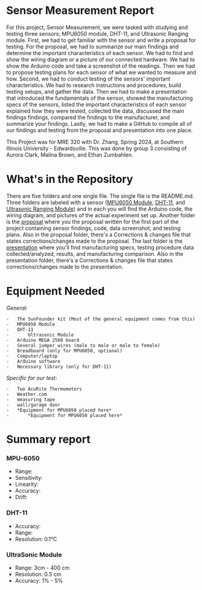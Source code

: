 # Sensor Measurement Report 
  For this project, Sensor Measurement, we were tasked with studying and testing three sensors; MPU6050 module, DHT-11, and Ultrasonic Ranging module.
  First, we had to get familiar with the sensor and write a proposal for testing. For the proposal, we had to  summarize our main findings and determine the important characteristics of each sensor. We had to find and show the wiring diagram or a picture of our connected hardware. We had to show the Arduino code and take a screenshot of the readings. Then we had to propose testing plans for each sensor of what we wanted to measure and how.
  Second, we had to conduct testing of the sensors' important characteristics. We had to research instructions and procedures, build testing setups, and gather the data. Then we had to make a presentation that introduced the fundamentals of the sensor, showed the manufacturing specs of the sensors, listed the important characteristics of each sensor explained how they were tested, collected the data, discussed the main findings findings, compared the findings to the manufacturer, and summarize your findings.
  Lastly, we had to make a GitHub to compile all of our findings and testing from the proposal and presentation into one place.
  
  This Project was for MRE 320 with Dr. Zhang, Spring 2024, at Southern Illinois University - Edwardsville. This was done by group 3 consisting of Aurora Clark, Malina Brown, and Ethan Zumbahlen. 

  # What's in the Repository
  There are five folders and one single file. The single file is the README.md. Three folders are labeled with a sensor ([MPU6050 Module](https://github.com/malibro1/Sensor-Measurements/tree/main/MPU6050%20Module), [DHT-11](https://github.com/malibro1/Sensor-Measurements/tree/main/DHT-11), and [Ultrasonic Ranging Module](https://github.com/malibro1/Sensor-Measurements/tree/main/Ultrasonic%20Ranging%20Module)) and in each you will find the Arduino code, the wiring diagram, and pictures of the actual experiment set up. Another folder is the [proposal](https://github.com/malibro1/Sensor-Measurements/tree/main/Proposal) where you the proposal written for the first part of the project containing sensor findings, code, data screenshot, and testing plans. Also in the proposal folder, there's a Corrections & changes file that states corrections/changes made to the proposal. The last folder is the [presentation](https://github.com/malibro1/Sensor-Measurements/tree/main/Presentation) where you'll find manufacturing specs, testing procedure data collected/analyzed, results, and manufacturing comparison. Also in the presentation folder, there's a Corrections & changes file that states corrections/changes made to the presentation.

  # Equipment Needed
  _General:_
   
    -	The SunFounder kit (Most of the general equipment comes from this)
    -	MPU6050 Module
    -	DHT-11
    -       Ultrasonic Module
    -	Arduino MEGA 2560 board
    -	Several jumper wires (male to male or male to female)
    -	Breadboard (only for MPU6050, optional)
    -	Computer/laptop
    -	Arduino software
    -	Necessary library (only for DHT-11)
  
  _Specific for our test:_
  
    -	Two AcuRite Thermometers
    -	Weather.com
    -	measuring tape
    -	wall/garage door
    -	*Equipment for MPU6050 placed here*
    -       *Equipment for MPU6050 placed here*


  # Summary report
  ### MPU-6050
   - Range:
   - Sensitivity:
   - Linearity:
   - Accuracy:
   - Drift:
  ### DHT-11
   - Accuracy:
   - Range: 
   - Resolution: 0.1°C
  ### UltraSonic Module
   - Range: 3cm - 400 cm
   - Resolution: 0.5 cm
   - Accuracy: 1% - 5%

